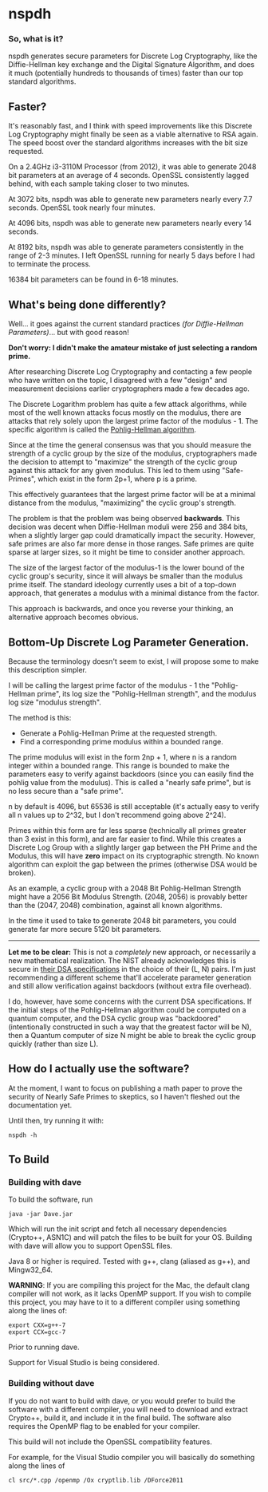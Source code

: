 # nspdh 

### So, what is it?
nspdh generates secure parameters for Discrete Log Cryptography, like the Diffie-Hellman key exchange and the Digital Signature Algorithm, and does it much (potentially hundreds to thousands of times) faster than our top standard algorithms. 

## Faster?

It's reasonably fast, and I think with speed improvements like this Discrete Log Cryptography might finally be seen as a viable alternative to RSA again. The speed boost over the standard algorithms increases with the bit size requested.

On a 2.4GHz i3-3110M Processor (from 2012), it was able to generate 2048 bit parameters at an average of 4 seconds.
OpenSSL consistently lagged behind, with each sample taking closer to two minutes. 

At 3072 bits, nspdh was able to generate new parameters nearly every 7.7 seconds.
OpenSSL took nearly four minutes.

At 4096 bits, nspdh was able to generate new parameters nearly every 14 seconds.

At 8192 bits, nspdh was able to generate parameters consistently in the range of 2-3 minutes.
I left OpenSSL running for nearly 5 days before I had to terminate the process. 

16384 bit parameters can be found in 6-18 minutes. 

## What's being done differently? 

Well... it goes against the current standard practices *(for Diffie-Hellman Parameters)*... but with good reason! 

**Don't worry: I didn't make the amateur mistake of just selecting a random prime.**

After researching Discrete Log Cryptography and contacting a few people who have written on the topic, I disagreed with a few "design" and measurement decisions earlier cryptographers made a few decades ago. 

The Discrete Logarithm problem has quite a few attack algorithms, while most of the well known attacks focus mostly on the modulus, there are attacks that rely solely upon the largest prime factor of the modulus - 1. The specific algorithm is called the [Pohlig-Hellman algorithm](https://en.wikipedia.org/wiki/Pohlig%E2%80%93Hellman_algorithm).

Since at the time the general consensus was that you should measure the strength of a cyclic group by the size of the modulus, cryptographers made the decision to attempt to "maximize" the strength of the cyclic group against this attack for any given modulus. This led to them using "Safe-Primes", which exist in the form 2p+1, where p is a prime. 

This effectively guarantees that the largest prime factor will be at a minimal distance from the modulus, "maximizing" the cyclic group's strength.  

The problem is that the problem was being observed **backwards**. This decision was decent when Diffie-Hellman moduli were 256 and 384 bits, when a slightly larger gap could dramatically impact the security. However, safe primes are also far more dense in those ranges. Safe primes are quite sparse at larger sizes, so it might be time to consider another approach.

The size of the largest factor of the modulus-1 is the lower bound of the cyclic group's security, since it will always be smaller than the modulus prime itself. The standard ideology currently uses a bit of a top-down approach, that generates a modulus with a minimal distance from the factor. 

This approach is backwards, and once you reverse your thinking, an alternative approach becomes obvious. 

## Bottom-Up Discrete Log Parameter Generation.

Because the terminology doesn't seem to exist, I will propose some to make this description simpler.

I will be calling the largest prime factor of the modulus - 1 the "Pohlig-Hellman prime", its log size the "Pohlig-Hellman strength", and the modulus log size "modulus strength".

The method is this: 
- Generate a Pohlig-Hellman Prime at the requested strength.
- Find a corresponding prime modulus within a bounded range. 

The prime modulus will exist in the form 2np + 1, where n is a random integer within a bounded range. This range is bounded to make the parameters easy to verify against backdoors (since you can easily find the pohlig value from the modulus). This is called a "nearly safe prime", but is no less secure than a "safe prime".

n by default is 4096, but 65536 is still acceptable (it's actually easy to verify all n values up to 2^32, but I don't recommend going above 2^24).  

Primes within this form are far less sparse (technically all primes greater than 3 exist in this form), and are far easier to find. While this creates a Discrete Log Group with a slightly larger gap between the PH Prime and the Modulus, this will have **zero** impact on its cryptographic strength. No known algorithm can exploit the gap between the primes (otherwise DSA would be broken). 

As an example, a cyclic group with a 2048 Bit Pohlig-Hellman Strength might have a 2056 Bit Modulus Strength. (2048, 2056) is provably better than the (2047, 2048) combination, against all known algorithms. 

In the time it used to take to generate 2048 bit parameters, you could generate far more secure 5120 bit parameters.

---

**Let me to be clear:** This is not a *completely* new approach, or necessarily a new mathematical realization. The NIST already acknowledges this is secure in [their DSA specifications](https://csrc.nist.gov/csrc/media/publications/fips/186/3/archive/2009-06-25/documents/fips_186-3.pdf) in the choice of their (L, N) pairs. I'm just recommending a different scheme that'll accelerate parameter generation and still allow verification against backdoors (without extra file overhead).
  
I do, however, have some concerns with the current DSA specifications. If the initial steps of the Pohlig-Hellman algorithm could be computed on a quantum computer, and the DSA cyclic group was "backdoored" (intentionally constructed in such a way that the greatest factor will be N), then a Quantum computer of size N might be able to break the cyclic group quickly (rather than size L).  

## How do I actually use the software?

At the moment, I want to focus on publishing a math paper to prove the security of Nearly Safe Primes to skeptics, so I haven't fleshed out the documentation yet.

Until then, try running it with:
```
nspdh -h
```

## To Build 
### Building with dave 

To build the software, run 

``` 
java -jar Dave.jar 
```

Which will run the init script and fetch all necessary dependencies (Crypto++, ASN1C) and will patch the files to be built for your OS. Building with dave will allow you to support OpenSSL files. 

Java 8 or higher is required. Tested with g++, clang (aliased as g++), and Mingw32_64.

**WARNING**: If you are compiling this project for the Mac, the default clang compiler will not work, as it lacks OpenMP support. If you wish to compile this project, you may have to it to a different compiler using something along the lines of: 
```
export CXX=g++-7
export CCX=gcc-7
```
Prior to running dave.

Support for Visual Studio is being considered.

### Building without dave

If you do not want to build with dave, or you would prefer to build the software with a different compiler, you will need to download and extract Crypto++, build it, and include it in the final build. The software also requires the OpenMP flag to be enabled for your compiler. 

This build will not include the OpenSSL compatibility features.

For example, for the Visual Studio compiler you will basically do something along the lines of
```
cl src/*.cpp /openmp /Ox cryptlib.lib /DForce2011
```
